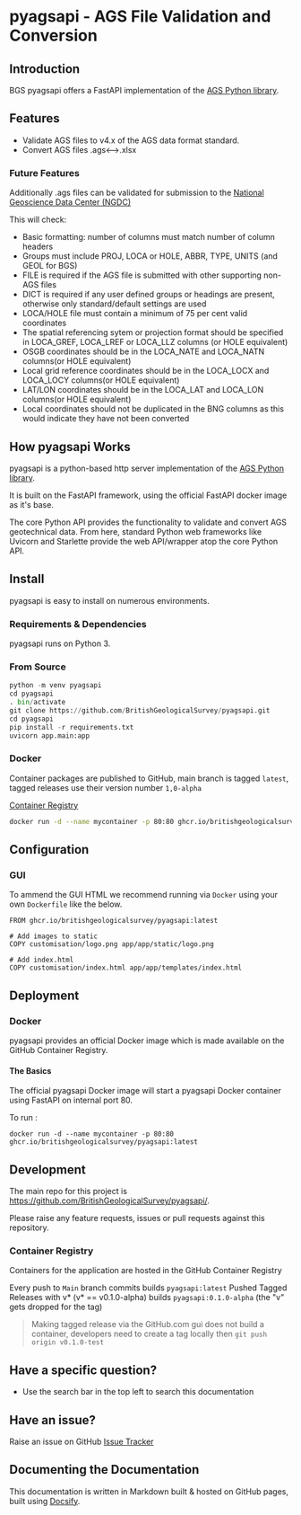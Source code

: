 # pyagsapi - AGS File Validation and Conversion

## Introduction

BGS pyagsapi offers a FastAPI implementation of the [AGS Python library](https://gitlab.com/ags-data-format-wg/ags-python-library). 

## Features

- Validate AGS files to v4.x of the AGS data format standard. 
- Convert AGS files .ags<-->.xlsx

### Future Features 

Additionally .ags files can be validated for submission to the [National Geoscience Data Center (NGDC)](http://transfer.bgs.ac.uk/ingestion)

This will check: 

- Basic formatting: number of columns must match number of column headers
- Groups must include PROJ, LOCA or HOLE, ABBR, TYPE, UNITS (and GEOL for BGS)
- FILE is required if the AGS file is submitted with other supporting non-AGS files
- DICT is required if any user defined groups or headings are present, otherwise only standard/default settings are used
- LOCA/HOLE file must contain a minimum of 75 per cent valid coordinates
- The spatial referencing sytem or projection format should be specified in LOCA_GREF, LOCA_LREF or LOCA_LLZ columns (or HOLE equivalent)
- OSGB coordinates should be in the LOCA_NATE and LOCA_NATN columns(or HOLE equivalent)
- Local grid reference coordinates should be in the LOCA_LOCX and LOCA_LOCY columns(or HOLE equivalent)
- LAT/LON coordinates should be in the LOCA_LAT and LOCA_LON columns(or HOLE equivalent)
- Local coordinates should not be duplicated in the BNG columns as this would indicate they have not been converted

## How pyagsapi Works

pyagsapi is a python-based http server implementation of the [AGS Python library](https://gitlab.com/ags-data-format-wg/ags-python-library). 

It is built on the FastAPI framework, using the official FastAPI docker image as it's base.

The core Python API provides the functionality to validate and convert AGS geotechnical data. From here, standard Python web frameworks like Uvicorn and Starlette provide the web API/wrapper atop the core Python API.

## Install

pyagsapi is easy to install on numerous environments.

### Requirements & Dependencies

pyagsapi runs on Python 3. 

### From Source

```python
python -m venv pyagsapi
cd pyagsapi
. bin/activate
git clone https://github.com/BritishGeologicalSurvey/pyagsapi.git
cd pyagsapi
pip install -r requirements.txt
uvicorn app.main:app 
```

### Docker 

Container packages are published to GitHub, main branch is tagged `latest`, tagged releases use their version number `1,0-alpha` 

[Container Registry](https://github.com/BritishGeologicalSurvey/AGS-Validator/pkgs/container/pyagsapi)


```bash
docker run -d --name mycontainer -p 80:80 ghcr.io/britishgeologicalsurvey/pyagsapi:latest
```

## Configuration

### GUI

To ammend the GUI HTML we recommend running via `Docker` using your own `Dockerfile` like the below. 

```
FROM ghcr.io/britishgeologicalsurvey/pyagsapi:latest

# Add images to static
COPY customisation/logo.png app/app/static/logo.png

# Add index.html
COPY customisation/index.html app/app/templates/index.html
```
## Deployment

### Docker

pyagsapi provides an official Docker image which is made available on the GitHub Container Registry. 

#### The Basics

The official pyagsapi Docker image will start a pyagsapi Docker container using FastAPI on internal port 80.

To run :

```
docker run -d --name mycontainer -p 80:80 ghcr.io/britishgeologicalsurvey/pyagsapi:latest
```
## Development

The main repo for this project is https://github.com/BritishGeologicalSurvey/pyagsapi/. 

Please raise any feature requests, issues or pull requests against this repository.

### Container Registry

Containers for the application are hosted in the GitHub Container Registry  

Every push to `Main` branch commits builds `pyagsapi:latest`
Pushed Tagged Releases with v* (v* == v0.1.0-alpha) builds `pyagsapi:0.1.0-alpha` (the "v" gets dropped for the tag)

> Making tagged release via the GitHub.com gui does not build a container, developers need to create a tag locally then `git push origin v0.1.0-test`

## Have a specific question?

* Use the search bar in the top left to search this documentation

## Have an issue?

Raise an issue on GitHub [Issue Tracker](https://github.com/BritishGeologicalSurvey/pyagsapi/issues) 


## Documenting the Documentation

This documentation is written in Markdown built & hosted on GitHub
pages, built using [Docsify](https://docsify.js.org).